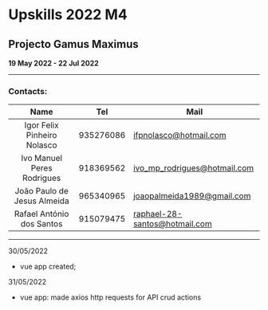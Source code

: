 # Upskills 2022 M4
## Projecto Gamus Maximus
**19 May 2022 - 22 Jul 2022**

---

### Contacts:
| Name                        | Tel       | Mail                          |
| :-------------------------: | --------- | ----------------------------- |
| Igor Felix Pinheiro Nolasco | 935276086 | ifpnolasco@hotmail.com        |
| Ivo Manuel Peres Rodrigues  | 918369562 | ivo_mp_rodrigues@hotmail.com  |
| João Paulo de Jesus Almeida | 965340965 | joaopalmeida1989@gmail.com    | 
| Rafael António dos Santos   | 915079475 | raphael-28-santos@hotmail.com |


---

30/05/2022
- vue app created;

31/05/2022
- vue app: made axios http requests for API crud actions 



































